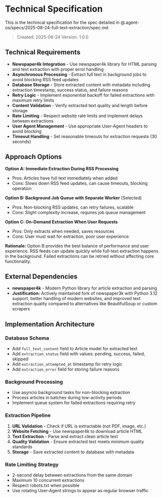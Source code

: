 # Technical Specification

This is the technical specification for the spec detailed in @.agent-os/specs/2025-08-24-full-text-extraction/spec.md

> Created: 2025-08-24
> Version: 1.0.0

## Technical Requirements

- **Newspaper4k Integration** - Use newspaper4k library for HTML parsing and text extraction with proper error handling
- **Asynchronous Processing** - Extract full text in background jobs to avoid blocking RSS feed updates
- **Database Storage** - Store extracted content with metadata including extraction timestamp, success status, and failure reasons
- **Retry Logic** - Implement exponential backoff for failed extractions with maximum retry limits
- **Content Validation** - Verify extracted text quality and length before storage
- **Rate Limiting** - Respect website rate limits and implement delays between extractions
- **User Agent Management** - Use appropriate User-Agent headers to avoid blocking
- **Timeout Handling** - Set reasonable timeouts for extraction requests (30 seconds)

## Approach Options

**Option A: Immediate Extraction During RSS Processing**
- Pros: Articles have full text immediately when added
- Cons: Slows down RSS feed updates, can cause timeouts, blocking operation

**Option B: Background Job Queue with Separate Worker** (Selected)
- Pros: Non-blocking RSS updates, can retry failures, scalable
- Cons: Slight complexity increase, requires job queue management

**Option C: On-Demand Extraction When User Requests**
- Pros: Only extracts when needed, saves resources
- Cons: User must wait for extraction, poor user experience

**Rationale:** Option B provides the best balance of performance and user experience. RSS feeds can update quickly while full-text extraction happens in the background. Failed extractions can be retried without affecting core functionality.

## External Dependencies

- **newspaper4k** - Modern Python library for article extraction and parsing
- **Justification:** Actively maintained fork of newspaper3k with Python 3.12 support, better handling of modern websites, and improved text extraction quality compared to alternatives like BeautifulSoup or custom scrapers

## Implementation Architecture

### Database Schema
- Add `full_text_content` field to Article model for extracted text
- Add `extraction_status` field with values: pending, success, failed, skipped
- Add `extraction_attempted_at` timestamp for retry logic
- Add `extraction_error` field for storing failure reasons

### Background Processing
- Use asyncio background tasks for non-blocking extraction
- Process articles in batches during low-activity periods
- Implement queue system for failed extractions requiring retry

### Extraction Pipeline
1. **URL Validation** - Check if URL is extractable (not PDF, image, etc.)
2. **Website Fetching** - Use newspaper4k to download article HTML
3. **Text Extraction** - Parse and extract clean article text
4. **Quality Validation** - Ensure extracted text meets minimum quality standards
5. **Storage** - Save extracted content to database with metadata

### Rate Limiting Strategy
- 2-second delay between extractions from the same domain
- Maximum 10 concurrent extractions
- Respect robots.txt when possible
- Use rotating User-Agent strings to appear as regular browser traffic